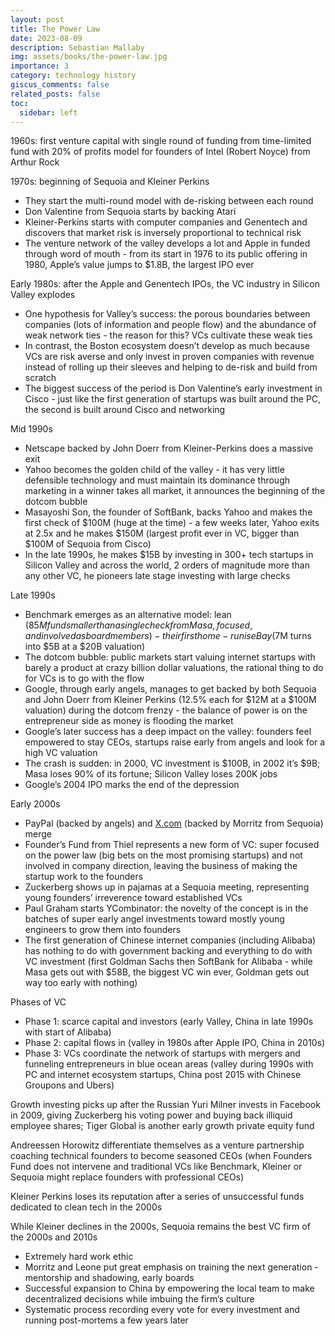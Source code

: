 ```yaml
---
layout: post
title: The Power Law
date: 2023-08-09
description: Sebastian Mallaby
img: assets/books/the-power-law.jpg
importance: 3
category: technology history
giscus_comments: false
related_posts: false
toc:
  sidebar: left
---
```


1960s: first venture capital with single round of funding from time-limited fund with 20% of profits model for founders of Intel (Robert Noyce) from Arthur Rock

1970s: beginning of Sequoia and Kleiner Perkins
- They start the multi-round model with de-risking between each round
- Don Valentine from Sequoia starts by backing Atari
- Kleiner-Perkins starts with computer companies and Genentech and discovers that market risk is inversely proportional to technical risk
- The venture network of the valley develops a lot and Apple in funded through word of mouth - from its start in 1976 to its public offering in 1980, Apple’s value jumps to $1.8B, the largest IPO ever

Early 1980s: after the Apple and Genentech IPOs, the VC industry in Silicon Valley explodes
- One hypothesis for Valley’s success: the porous boundaries between companies (lots of information and people flow) and the abundance of weak network ties - the reason for this? VCs cultivate these weak ties
- In contrast, the Boston ecosystem doesn’t develop as much because VCs are risk averse and only invest in proven companies with revenue instead of rolling up their sleeves and helping to de-risk and build from scratch
- The biggest success of the period is Don Valentine’s early investment in Cisco - just like the first generation of startups was built around the PC, the second is built around Cisco and networking

Mid 1990s
- Netscape backed by John Doerr from Kleiner-Perkins does a massive exit
- Yahoo becomes the golden child of the valley - it has very little defensible technology and must maintain its dominance through marketing in a winner takes all market, it announces the beginning of the dotcom bubble
- Masayoshi Son, the founder of SoftBank, backs Yahoo and makes the first check of $100M (huge at the time) - a few weeks later, Yahoo exits at 2.5x and he makes $150M (largest profit ever in VC, bigger than $100M of Sequoia from Cisco)
- In the late 1990s, he makes $15B by investing in 300+ tech startups in Silicon Valley and across the world, 2 orders of magnitude more than any other VC, he pioneers late stage investing with large checks

Late 1990s
- Benchmark emerges as an alternative model: lean ($85M fund smaller than a single check from Masa, focused, and involved as board members) - their first home-run is eBay ($7M turns into $5B at a $20B valuation)
- The dotcom bubble: public markets start valuing internet startups with barely a product at crazy billion dollar valuations, the rational thing to do for VCs is to go with the flow
- Google, through early angels, manages to get backed by both Sequoia and John Doerr from Kleiner Perkins (12.5% each for $12M at a $100M valuation) during the dotcom frenzy - the balance of power is on the entrepreneur side as money is flooding the market
- Google’s later success has a deep impact on the valley: founders feel empowered to stay CEOs, startups raise early from angels and look for a high VC valuation
- The crash is sudden: in 2000, VC investment is $100B, in 2002 it’s $9B; Masa loses 90% of its fortune; Silicon Valley loses 200K jobs
- Google’s 2004 IPO marks the end of the depression

Early 2000s
- PayPal (backed by angels) and [X.com](http://X.com) (backed by Morritz from Sequoia) merge
- Founder’s Fund from Thiel represents a new form of VC: super focused on the power law (big bets on the most promising startups) and not involved in company direction, leaving the business of making the startup work to the founders
- Zuckerberg shows up in pajamas at a Sequoia meeting, representing young founders’ irreverence toward established VCs
- Paul Graham starts YCombinator: the novelty of the concept is in the batches of super early angel investments toward mostly young engineers to grow them into founders
- The first generation of Chinese internet companies (including Alibaba) has nothing to do with government backing and everything to do with VC investment (first Goldman Sachs then SoftBank for Alibaba - while Masa gets out with $58B, the biggest VC win ever, Goldman gets out way too early with nothing)

Phases of VC
- Phase 1: scarce capital and investors (early Valley, China in late 1990s with start of Alibaba)
- Phase 2: capital flows in (valley in 1980s after Apple IPO, China in 2010s)
- Phase 3: VCs coordinate the network of startups with mergers and funneling entrepreneurs in blue ocean areas (valley during 1990s with PC and internet ecosystem startups, China post 2015 with Chinese Groupons and Ubers)

Growth investing picks up after the Russian Yuri Milner invests in Facebook in 2009, giving Zuckerberg his voting power and buying back illiquid employee shares; Tiger Global is another early growth private equity fund

Andreessen Horowitz differentiate themselves as a venture partnership coaching technical founders to become seasoned CEOs (when Founders Fund does not intervene and traditional VCs like Benchmark, Kleiner or Sequoia might replace founders with professional CEOs)

Kleiner Perkins loses its reputation after a series of unsuccessful funds dedicated to clean tech in the 2000s

While Kleiner declines in the 2000s, Sequoia remains the best VC firm of the 2000s and 2010s
- Extremely hard work ethic
- Morritz and Leone put great emphasis on training the next generation - mentorship and shadowing, early boards
- Successful expansion to China by empowering the local team to make decentralized decisions while imbuing the firm’s culture
- Systematic process recording every vote for every investment and running post-mortems a few years later
